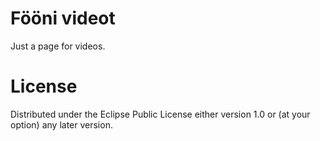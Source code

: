 # Fööni videot

Just a page for videos.


# License

Distributed under the Eclipse Public License either version 1.0 or (at your option) any later version.

